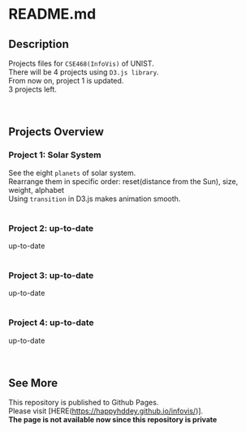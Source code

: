 # README.md
## Description
Projects files for `CSE468(InfoVis)` of UNIST.  
There will be 4 projects using `D3.js library`.  
From now on, project 1 is updated.  
3 projects left.  
<br>
<br>

## Projects Overview
### Project 1: Solar System
See the eight `planets` of solar system.  
Rearrange them in specific order: reset(distance from the Sun), size, weight, alphabet  
Using `transition` in D3.js makes animation smooth.  
<br>

### Project 2: up-to-date
up-to-date  
<br>

### Project 3: up-to-date
up-to-date  
<br>

### Project 4: up-to-date
up-to-date  
<br>
<br>

## See More
This repository is published to Github Pages.  
Please visit [HERE(https://happyhddey.github.io/infovis/)].  
**The page is not available now since this repository is private**  
<br>
<br>
